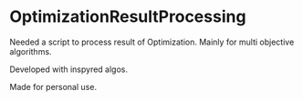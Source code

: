 # OptimizationResultProcessing

Needed a script to process result of Optimization. Mainly for multi objective algorithms.

Developed with inspyred algos.

Made for personal use.
